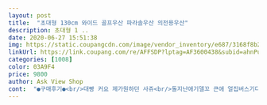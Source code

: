```yaml
---
layout: post 
title:  "초대형 130cm 와이드 골프우산 파라솔우산 의전용우산" 
description: 초대형 1 ..
date: 2020-06-27 15:51:38 
img: https://static.coupangcdn.com/image/vendor_inventory/e687/3168f8b2b95cf4f32141f83b10e728bf486aab7ca895c350cca1fed3f339.jpg 
linkUrl: https://link.coupang.com/re/AFFSDP?lptag=AF3600438&subid=ahnPublicAsk&pageKey=180290531&itemId=516280519&vendorItemId=4330917097&traceid=V0-113-b6e7f1fa99ee377f 
categories: [1008] 
color: 03A9F4 
price: 9800 
author: Ask View Shop 
cont:  "●구매후기●<br/>대빵 커요 제가원하던 사쥬<br/>돌지난애기델꼬 큰애 얼집버스기다릴때 해가리기완전 좋네요<br/>아직 비가안와서 새는건 잘모르겄네요<br/>적당히 큽니다 근데 버튼 부분이 까져있는게 오네요 오래된 재곤가 봐요<br/>체격이쓰신분들 사용하기 좋겠어요<br/>튼튼해보이고 크네요<br/>" 
---
```

